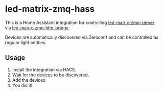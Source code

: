# led-matrix-zmq-hass

This is a Home Assistant integration for controlling [led-matrix-zmq-server](https://github.com/Knifa/led-matrix-zmq-server) via [led-matrix-zmq-http-bridge](https://github.com/Knifa/led-matrix-zmq-http-bridge).

Devices are automatically discovered via Zeroconf and can be controlled as regular light entities.

## Usage

1. Install the integration via HACS.
2. Wait for the devices to be discovered.
3. Add the devices.
4. You did it!
